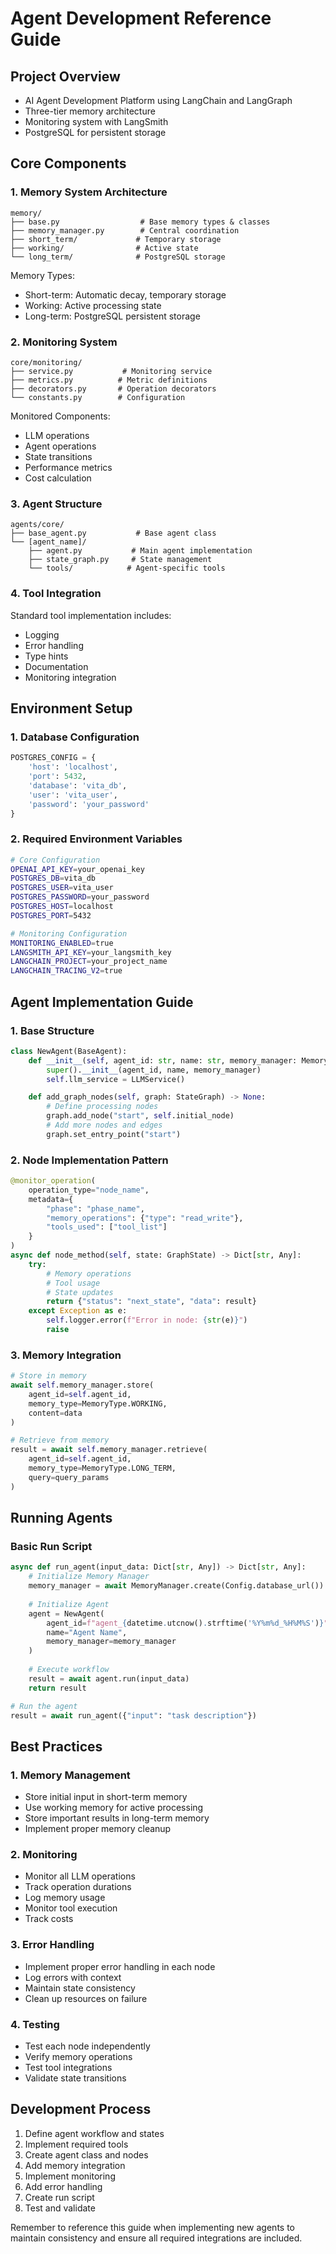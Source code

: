 # Agent Development Reference Guide

## Project Overview
- AI Agent Development Platform using LangChain and LangGraph
- Three-tier memory architecture
- Monitoring system with LangSmith
- PostgreSQL for persistent storage

## Core Components

### 1. Memory System Architecture
```
memory/
├── base.py                  # Base memory types & classes
├── memory_manager.py        # Central coordination
├── short_term/             # Temporary storage
├── working/                # Active state
└── long_term/              # PostgreSQL storage
```

Memory Types:
- Short-term: Automatic decay, temporary storage
- Working: Active processing state
- Long-term: PostgreSQL persistent storage

### 2. Monitoring System
```
core/monitoring/
├── service.py           # Monitoring service
├── metrics.py          # Metric definitions
├── decorators.py       # Operation decorators
└── constants.py        # Configuration
```

Monitored Components:
- LLM operations
- Agent operations
- State transitions
- Performance metrics
- Cost calculation

### 3. Agent Structure
```
agents/core/
├── base_agent.py           # Base agent class
└── [agent_name]/
    ├── agent.py           # Main agent implementation
    ├── state_graph.py     # State management
    └── tools/            # Agent-specific tools
```

### 4. Tool Integration
Standard tool implementation includes:
- Logging
- Error handling
- Type hints
- Documentation
- Monitoring integration

## Environment Setup

### 1. Database Configuration
```python
POSTGRES_CONFIG = {
    'host': 'localhost',
    'port': 5432,
    'database': 'vita_db',
    'user': 'vita_user',
    'password': 'your_password'
}
```

### 2. Required Environment Variables
```bash
# Core Configuration
OPENAI_API_KEY=your_openai_key
POSTGRES_DB=vita_db
POSTGRES_USER=vita_user
POSTGRES_PASSWORD=your_password
POSTGRES_HOST=localhost
POSTGRES_PORT=5432

# Monitoring Configuration
MONITORING_ENABLED=true
LANGSMITH_API_KEY=your_langsmith_key
LANGCHAIN_PROJECT=your_project_name
LANGCHAIN_TRACING_V2=true
```

## Agent Implementation Guide

### 1. Base Structure
```python
class NewAgent(BaseAgent):
    def __init__(self, agent_id: str, name: str, memory_manager: MemoryManager):
        super().__init__(agent_id, name, memory_manager)
        self.llm_service = LLMService()

    def add_graph_nodes(self, graph: StateGraph) -> None:
        # Define processing nodes
        graph.add_node("start", self.initial_node)
        # Add more nodes and edges
        graph.set_entry_point("start")
```

### 2. Node Implementation Pattern
```python
@monitor_operation(
    operation_type="node_name",
    metadata={
        "phase": "phase_name",
        "memory_operations": {"type": "read_write"},
        "tools_used": ["tool_list"]
    }
)
async def node_method(self, state: GraphState) -> Dict[str, Any]:
    try:
        # Memory operations
        # Tool usage
        # State updates
        return {"status": "next_state", "data": result}
    except Exception as e:
        self.logger.error(f"Error in node: {str(e)}")
        raise
```

### 3. Memory Integration
```python
# Store in memory
await self.memory_manager.store(
    agent_id=self.agent_id,
    memory_type=MemoryType.WORKING,
    content=data
)

# Retrieve from memory
result = await self.memory_manager.retrieve(
    agent_id=self.agent_id,
    memory_type=MemoryType.LONG_TERM,
    query=query_params
)
```

## Running Agents

### Basic Run Script
```python
async def run_agent(input_data: Dict[str, Any]) -> Dict[str, Any]:
    # Initialize Memory Manager
    memory_manager = await MemoryManager.create(Config.database_url())
    
    # Initialize Agent
    agent = NewAgent(
        agent_id=f"agent_{datetime.utcnow().strftime('%Y%m%d_%H%M%S')}",
        name="Agent Name",
        memory_manager=memory_manager
    )
    
    # Execute workflow
    result = await agent.run(input_data)
    return result

# Run the agent
result = await run_agent({"input": "task description"})
```

## Best Practices

### 1. Memory Management
- Store initial input in short-term memory
- Use working memory for active processing
- Store important results in long-term memory
- Implement proper memory cleanup

### 2. Monitoring
- Monitor all LLM operations
- Track operation durations
- Log memory usage
- Monitor tool execution
- Track costs

### 3. Error Handling
- Implement proper error handling in each node
- Log errors with context
- Maintain state consistency
- Clean up resources on failure

### 4. Testing
- Test each node independently
- Verify memory operations
- Test tool integrations
- Validate state transitions

## Development Process
1. Define agent workflow and states
2. Implement required tools
3. Create agent class and nodes
4. Add memory integration
5. Implement monitoring
6. Add error handling
7. Create run script
8. Test and validate

Remember to reference this guide when implementing new agents to maintain consistency and ensure all required integrations are included.